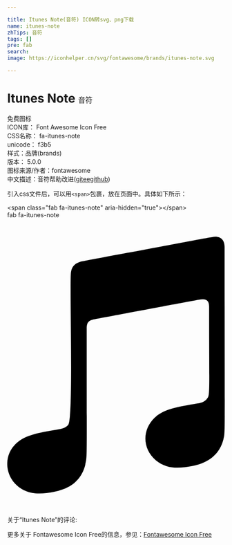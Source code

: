 ```yaml
---

title: Itunes Note(音符) ICON转svg、png下载
name: itunes-note
zhTips: 音符
tags: []
pre: fab
search: 
image: https://iconhelper.cn/svg/fontawesome/brands/itunes-note.svg

---
```


# Itunes Note  <small style="font-size: 60%;font-weight: 100">音符</small>


<div class="detail-page">
<p>
<span><span class="badge-success badge">免费图标</span> </span>
<br/>
<span>
ICON库：
<span class="badge-secondary badge">Font Awesome Icon Free</span> 
</span>
<br/>
<span>
CSS名称：
<span class="badge-secondary badge">fa-itunes-note</span> 
</span>
<br/>
<span>
unicode：
<span class="badge-secondary badge">f3b5</span> 
<copy-btn content='f3b5' btn-title=""></copy-btn>
<copy-btn :content='String.fromCodePoint(parseInt("f3b5", 16))' btn-title="复制U"></copy-btn>
</span><br/><span>样式：<span class="badge-light badge">品牌(brands)</span></span>
<br/>
<span>
版本：
<span class="badge-secondary badge">5.0.0</span> 
</span>
<br/>
<span>图标来源/作者：<span class="badge-light badge">fontawesome</span></span> 
<br/>
<span class="zh-detail">中文描述：<span class="badge-primary badge">音符</span><span class="help-link"><span>帮助改进</span>(<a href="https://gitee.com/liuwave/icon-helper/edit/master/json/fontawesome/brands/itunes-note.json" target="_blank" rel="noopener noreferrer">gitee</a><a href="https://github.com/liuwave/icon-helper/edit/master/json/fontawesome/brands/itunes-note.json" target="_blank" rel="noopener noreferrer">github</a></span>)</span><br/>
</p>
</div>
<div class="alert alert-dark">
  <i class="fab fa-itunes-note fa-xs"></i>
  <i class="fab fa-itunes-note fa-sm"></i>
  <i class="fab fa-itunes-note fa-lg"></i>
  <i class="fab fa-itunes-note fa-2x"></i>
  <i class="fab fa-itunes-note fa-3x"></i>
  <i class="fab fa-itunes-note fa-5x"></i>
  <i class="fab fa-itunes-note fa-7x"></i>
</div>
<div>
  <p>引入css文件后，可以用<code>&lt;span&gt;</code>包裹，放在页面中。具体如下所示：    
  </p>
  <div class="alert alert-primary" style="font-size: 14px">
    &lt;span class="fab fa-itunes-note" aria-hidden="true"&gt;&lt;/span&gt;
    <copy-btn content='<span class="fab fa-itunes-note" aria-hidden="true"></span>'></copy-btn>
  </div>
  <div class="alert alert-secondary">
    <i class="fab fa-itunes-note"
    style="font-size: 24px"
    aria-hidden="true"></i> fab fa-itunes-note
    <copy-btn content="fab fa-itunes-note" btn-title="复制图标名称"></copy-btn>
  </div>
</div>
<div id="svg" class="svg-wrap">
<svg xmlns="http://www.w3.org/2000/svg" viewBox="0 0 384 512"><path d="M381.9 388.2c-6.4 27.4-27.2 42.8-55.1 48-24.5 4.5-44.9 5.6-64.5-10.2-23.9-20.1-24.2-53.4-2.7-74.4 17-16.2 40.9-19.5 76.8-25.8 6-1.1 11.2-2.5 15.6-7.4 6.4-7.2 4.4-4.1 4.4-163.2 0-11.2-5.5-14.3-17-12.3-8.2 1.4-185.7 34.6-185.7 34.6-10.2 2.2-13.4 5.2-13.4 16.7 0 234.7 1.1 223.9-2.5 239.5-4.2 18.2-15.4 31.9-30.2 39.5-16.8 9.3-47.2 13.4-63.4 10.4-43.2-8.1-58.4-58-29.1-86.6 17-16.2 40.9-19.5 76.8-25.8 6-1.1 11.2-2.5 15.6-7.4 10.1-11.5 1.8-256.6 5.2-270.2.8-5.2 3-9.6 7.1-12.9 4.2-3.5 11.8-5.5 13.4-5.5 204-38.2 228.9-43.1 232.4-43.1 11.5-.8 18.1 6 18.1 17.6.2 344.5 1.1 326-1.8 338.5z"/></svg>
</div>
<detail full-name='fa-itunes-note'></detail>
<div>
<p>关于“Itunes Note”的评论:</p>
</div>
<Vssue title="关于“Itunes Note”的评论" ></Vssue>    
<div><p>更多关于  Fontawesome Icon Free的信息，参见：<a target="_blank" href="https://iconhelper.cn/fontawesome.html">Fontawesome Icon Free</a>
</p></div>
